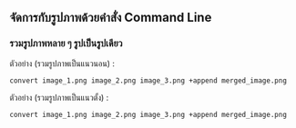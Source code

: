 ## จัดการกับรูปภาพด้วยคำสั่ง Command Line

### รวมรูปภาพหลาย ๆ รูปเป็นรูปเดียว

ตัวอย่าง (รวมรูปภาพเป็นแนวนอน) :
``` console
convert image_1.png image_2.png image_3.png +append merged_image.png
```

ตัวอย่าง (รวมรูปภาพเป็นแนวตั้ง) :
``` console
convert image_1.png image_2.png image_3.png +append merged_image.png
```